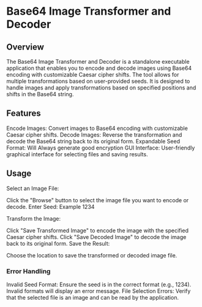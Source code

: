 # Base64 Image Transformer and Decoder
## Overview
The Base64 Image Transformer and Decoder is a standalone executable application that enables you to encode and decode images using Base64 encoding with customizable Caesar cipher shifts. The tool allows for multiple transformations based on user-provided seeds. It is designed to handle images and apply transformations based on specified positions and shifts in the Base64 string.

## Features
Encode Images: Convert images to Base64 encoding with customizable Caesar cipher shifts.
Decode Images: Reverse the transformation and decode the Base64 string back to its original form.
Expandable Seed Format: Will Always generate good encryption
GUI Interface: User-friendly graphical interface for selecting files and saving results.

## Usage
Select an Image File:

Click the "Browse" button to select the image file you want to encode or decode.
Enter Seed:
Example 1234

Transform the Image:

Click "Save Transformed Image" to encode the image with the specified Caesar cipher shifts.
Click "Save Decoded Image" to decode the image back to its original form.
Save the Result:

Choose the location to save the transformed or decoded image file.

### Error Handling
Invalid Seed Format: Ensure the seed is in the correct format (e.g., 1234). Invalid formats will display an error message.
File Selection Errors: Verify that the selected file is an image and can be read by the application.
